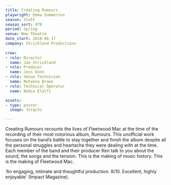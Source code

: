 ```yaml
---
title: Creating Rumours
playwright: Emma Summerton
season: StuFF
season_sort: 470
period: Spring
venue: New Theatre
date_start: 2018-06-17
company: Strickland Productions
  
crew:
- role: Director 
  name: Joe Strickland 
- role: Producer 
  name: Jess Donn 
- role: Venue Technician
  name: Rohanna Brown
- role: Technical Operator
  name: Nadia Elalfi

assets:
- type: poster
  image: Jnrqc5z

---
```


Creating Rumours recounts the lives of Fleetwood Mac at the time of the recording of their most notorious album, Rumours. This unofficial work focuses on the band’s battle to stay together and finish the album despite all the personal struggles and heartache they were dealing with at the time. Each member of the band and their producer Ken talk to you about the sound, the songs and the tension. This is the making of music history. This is the making of Fleetwood Mac. 

'An engaging, intimate and thoughtful production. 8/10. Excellent, highly enjoyable' (Impact Magazine).
